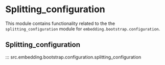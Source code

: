 # Splitting_configuration

This module contains functionality related to the the `splitting_configuration` module for `embedding.bootstrap.configuration`.

## Splitting_configuration

::: src.embedding.bootstrap.configuration.splitting_configuration


